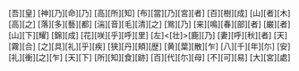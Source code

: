 [吾][皇] [神][乃][命][乃] [高][所][知] [布][當][乃][宮][者] [百][樹][成] [山][者][木][高][之] [落][多][藝][都] [湍][音][毛][清][之] [鴬][乃] [来][鳴][春][部][者] [巌][者] [山][下][耀] [錦][成] [花][咲][乎][呼][里] [左]<[壮]>[鹿][乃] [妻][呼][秋][者] [天][霧][合] [之][具][礼][乎][疾] [狭][丹][頬][歴] [黄][葉][散][乍] [八][千][年][尓] [安][礼][衝][之][乍] [天][下] [所][知][食][跡] [百][代][尓][母] [不][可][易] [大][宮][處]
